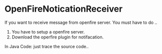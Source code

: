 # OpenFireNoticationReceiver
If you want to receive message from openfire server. You must have to do ..
1. You have to setup a openfire server.
2. Download the operfire plugin for notifacation.

In Java Code: just trace the source code..
